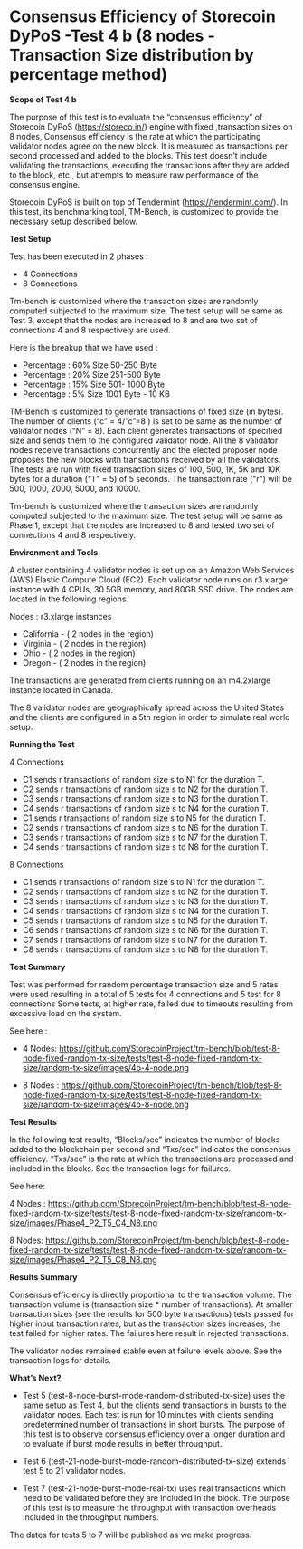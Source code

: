 # Consensus Efficiency of Storecoin DyPoS -Test 4 b (8 nodes - Transaction Size distribution by percentage method)

**Scope of Test 4 b**

The purpose of this test is to evaluate the “consensus efficiency” of Storecoin DyPoS (https://storeco.in/) engine with fixed ,transaction sizes on 8 nodes,  Consensus efficiency is the rate at which the participating validator nodes agree on the new block. It is measured as transactions per second processed and added to the blocks. This test doesn’t include validating the transactions, executing the transactions after they are added to the block, etc., but attempts to measure raw performance of the consensus engine.
 
Storecoin DyPoS is built on top of Tendermint (https://tendermint.com/). In this test, its benchmarking tool, TM-Bench, is customized to provide the necessary setup described below.


**Test Setup**

 Test has been executed in 2 phases : 

- 4 Connections 
- 8 Connections

Tm-bench is customized where the transaction sizes are randomly computed subjected to the maximum size. The test setup will be same as Test 3, except that the nodes are increased to 8 and are two set of connections 4 and 8 respectively are used. 

Here is the breakup that we have used :

- Percentage : 60% Size 50-250 Byte
- Percentage : 20% Size 251-500 Byte
- Percentage : 15% Size 501- 1000 Byte
- Percentage : 5% Size 1001 Byte - 10 KB

 
 TM-Bench is customized to generate transactions of fixed size (in bytes). The number of clients (“c” = 4/”c”=8 ) is set to be same as the number of validator nodes (“N” = 8). Each client generates transactions of specified size and sends them to the configured validator node. All the 8 validator nodes receive transactions concurrently and the elected proposer node proposes the new blocks with transactions received by all the validators. The tests are run with fixed transaction sizes of 100, 500, 1K, 5K and 10K bytes for a duration (“T” = 5) of 5 seconds. The transaction rate ("r") will be 500, 1000, 2000, 5000, and 10000.
 
Tm-bench is customized where the transaction sizes are randomly computed subjected to the maximum size. The test setup will be same as Phase 1, except that the nodes are increased to 8 and tested two set of connections 4 and 8 respectively. 
 


**Environment and Tools**

A cluster containing 4 validator nodes is set up on an Amazon Web Services (AWS) Elastic Compute Cloud (EC2). Each validator node runs on r3.xlarge instance with 4 CPUs, 30.5GB memory, and 80GB SSD drive. The nodes are located in the following regions.
 
Nodes :  r3.xlarge instances

- California - ( 2 nodes in the region) 
- Virginia  - ( 2 nodes in the region) 
- Ohio   - ( 2 nodes in the region) 
- Oregon  - ( 2 nodes in the region) 

The transactions are generated from clients running on an m4.2xlarge instance located in Canada.
 
The 8 validator nodes are geographically spread across the United States and the clients are configured in a 5th region in order to simulate real world setup.


**Running the Test**

4 Connections 

- C1 sends r transactions of random size s to N1 for the duration T. 
- C2 sends r transactions of random size s to N2 for the duration T. 
- C3 sends r transactions of random size s to N3 for the duration T. 
- C4 sends r transactions of random size s to N4 for the duration T.
- C1 sends r transactions of random size s to N5 for the duration T. 
- C2 sends r transactions of random size s to N6 for the duration T. 
- C3 sends r transactions of random size s to N7 for the duration T. 
- C4 sends r transactions of random size s to N8 for the duration T.

8 Connections 

- C1 sends r transactions of random size s to N1 for the duration T. 
- C2 sends r transactions of random size s to N2 for the duration T. 
- C3 sends r transactions of random size s to N3 for the duration T. 
- C4 sends r transactions of random size s to N4 for the duration T.
- C5 sends r transactions of random size s to N5 for the duration T. 
- C6 sends r transactions of random size s to N6 for the duration T. 
- C7 sends r transactions of random size s to N7 for the duration T. 
- C8 sends r transactions of random size s to N8 for the duration T.


**Test Summary**

Test was performed for random percentage transaction  size and 5 rates were used resulting in a total of 5 tests for 4 connections and 5  test for 8 connections  Some tests, at higher rate, failed due to timeouts resulting from excessive load on the system.


See here : 

- 4 Nodes: https://github.com/StorecoinProject/tm-bench/blob/test-8-node-fixed-random-tx-size/tests/test-8-node-fixed-random-tx-size/random-tx-size/images/4b-4-node.png

- 8 Nodes : https://github.com/StorecoinProject/tm-bench/blob/test-8-node-fixed-random-tx-size/tests/test-8-node-fixed-random-tx-size/random-tx-size/images/4b-8-node.png

**Test Results**

In the following test results, “Blocks/sec” indicates the number of blocks added to the blockchain per second and “Txs/sec” indicates the consensus efficiency. “Txs/sec” is the rate at which the transactions are processed and included in the blocks.
See the transaction logs for failures.

See here: 

4 Nodes : https://github.com/StorecoinProject/tm-bench/blob/test-8-node-fixed-random-tx-size/tests/test-8-node-fixed-random-tx-size/random-tx-size/images/Phase4_P2_T5_C4_N8.png

8 Nodes: https://github.com/StorecoinProject/tm-bench/blob/test-8-node-fixed-random-tx-size/tests/test-8-node-fixed-random-tx-size/random-tx-size/images/Phase4_P2_T5_C8_N8.png

**Results Summary**

Consensus efficiency is directly proportional to the transaction volume. The transaction volume is (transaction size * number of transactions). At smaller transaction sizes (see the results for 500 byte transactions) tests passed for higher input transaction rates, but as the transaction sizes increases, the test failed for higher rates. The failures here result in rejected transactions. 

The validator nodes remained stable even at failure levels above. See the transaction logs for details.


**What’s Next?**



- Test 5 (test-8-node-burst-mode-random-distributed-tx-size) uses the same setup as Test 4, but the clients send transactions in bursts to the validator nodes. Each test is run for 10 minutes with clients sending predetermined number of transactions in short bursts. The purpose of this test is to observe consensus efficiency over a longer duration and to evaluate if burst mode results in better throughput.

- Test 6 (test-21-node-burst-mode-random-distributed-tx-size) extends test 5 to 21 validator nodes.

- Test 7 (test-21-node-burst-mode-real-tx) uses real transactions which need to be validated before they are included in the block. The purpose of this test is to measure the throughput with transaction overheads included in the throughput numbers.

The dates for tests 5 to 7 will be published as we make progress.
